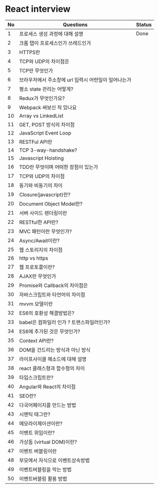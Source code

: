 # React interview

| No  | Questions                                            | Status |
| --- | ---------------------------------------------------- | ------ |
| 1   | 프로세스 생성 과정에 대해 설명                       | Done   |
| 2   | 크롬 탭이 프로세스인가 쓰레드인가                    |        |
| 3   | HTTPS란                                              |        |
| 4   | TCP와 UDP의 차이점은                                 |        |
| 5   | TCP란 무엇인가                                       |        |
| 6   | 브라우저에서 주소창에 url 입력시 어떤일이 일어나는가 |        |
| 7   | 평소 state 관리는 어떻게?                            |        |
| 8   | Redux가 무엇인가요?                                  |        |
| 9   | Webpack 써보신 적 있나요                             |        |
| 10  | Array vs LinkedList                                  |        |
| 11  | GET, POST 방식의 차이점                              |        |
| 12  | JavaScript Event Loop                                |        |
| 13  | RESTFul API란                                        |        |
| 14  | TCP 3-way-handshake?                                 |        |
| 15  | Javascript Hoisting                                  |        |
| 16  | TDD란 무엇이며 어떠한 장점이 있는가                  |        |
| 17  | TCP와 UDP의 차이점                                   |        |
| 18  | 동기와 비동기의 차이                                 |        |
| 19  | Closure(javascript)란?                               |        |
| 20  | Document Object Model란?                             |        |
| 21  | 서버 사이드 렌더링이란                               |        |
| 22  | RESTful한 API란?                                     |        |
| 23  | MVC 패턴이란 무엇인가?                               |        |
| 24  | Async/Await이란?                                     |        |
| 25  | 웹 스토리지의 차이점                                 |        |
| 26  | http vs https                                        |        |
| 27  | 웹 프로토콜이란?                                     |        |
| 28  | AJAX란 무엇인가                                      |        |
| 29  | Promise와 Callback의 차이점은                        |        |
| 30  | 자바스크립트와 타언어의 차이점                       |        |
| 31  | mvvm 모델이란                                        |        |
| 32  | ES6의 호환성 해결방법은?                             |        |
| 33  | babel은 컴파일러 인가 ? 트랜스파일러인가?            |        |
| 34  | ES6에 추가된 것은 무엇인가?                          |        |
| 35  | Context API란?                                       |        |
| 36  | DOM을 건드리는 방식과 아닌 방식                      |        |
| 37  | 라이프사이클 메소드에 대해 설명                      |        |
| 38  | react 클래스형과 함수형의 차이                       |        |
| 39  | 타입스크립트란?                                      |        |
| 40  | Angular와 React의 차이점                             |        |
| 41  | SEO란?                                               |        |
| 42  | 다국어페이지를 만드는 방법                           |        |
| 43  | 시멘틱 태그란?                                       |        |
| 44  | 메모라이제이션이란?                                  |        |
| 45  | 이벤트 위임이란?                                     |        |
| 46  | 가상돔 (virtual DOM)이란?                            |        |
| 47  | 이벤트 버블링이란                                    |        |
| 48  | 부모에서 자식으로 이벤트상속방법                     |        |
| 49  | 이벤트버블링을 막는 방법                             |        |
| 50  | 이벤트버블링 활용 방법                               |        |
